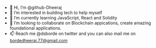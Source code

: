 - 👋 Hi, I’m @github-Dheeraj
- 👀 I’m interested in building tech to help myself 
- 🌱 I’m currently learning JavaScript, React and Solidity
- 💞️ I’m looking to collaborate on Blockchain appications, create amazing foundational applications.
- 📫 Reach me @dsborde on twitter and you can also mail me on bordedheeraj.77@gmail.com

<!---
github-Dheeraj/github-Dheeraj is a ✨ special ✨ repository because its `README.md` (this file) appears on your GitHub profile.
You can click the Preview link to take a look at your changes.
--->
